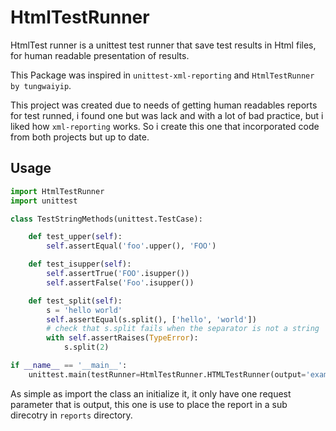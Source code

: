 # HtmlTestRunner

HtmlTest runner is a unittest test runner that save test results
in Html files, for human readable presentation of results.

This Package was inspired in `unittest-xml-reporting` and
`HtmlTestRunner by tungwaiyip`.

This project was created due to needs of getting human readables reports 
for test runned, i found one but was lack and with a lot of bad practice,
but i liked how `xml-reporting` works. So i create this one that 
incorporated code from both projects but up to date.

## Usage

````python
import HtmlTestRunner
import unittest

class TestStringMethods(unittest.TestCase):

    def test_upper(self):
        self.assertEqual('foo'.upper(), 'FOO')

    def test_isupper(self):
        self.assertTrue('FOO'.isupper())
        self.assertFalse('Foo'.isupper())

    def test_split(self):
        s = 'hello world'
        self.assertEqual(s.split(), ['hello', 'world'])
        # check that s.split fails when the separator is not a string
        with self.assertRaises(TypeError):
            s.split(2)

if __name__ == '__main__':
    unittest.main(testRunner=HtmlTestRunner.HTMLTestRunner(output='example_dir'))
````
As simple as import the class an initialize it, it only have one request parameter that is
output, this one is use to place the report in a sub direcotry in `reports` directory.
